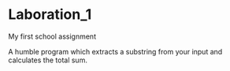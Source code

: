 # Laboration_1
My first school assignment

A humble program which extracts a substring from your input and calculates the total sum.
